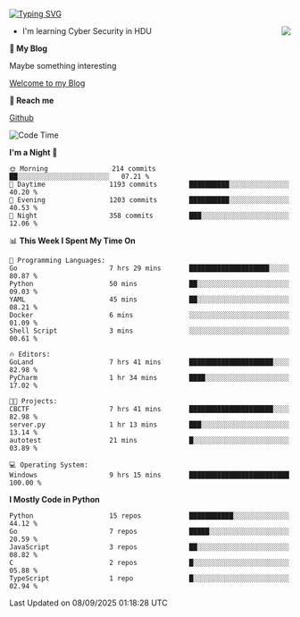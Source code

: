 [![Typing SVG](https://readme-typing-svg.herokuapp.com?font=Fira+Code&pause=1000&random=false&width=450&height=60&lines=Hello+%F0%9F%91%8B%F0%9F%8F%BB;I'm+JBNRZ)](https://git.io/typing-svg)

<a href="#">
  <img align="right" src="https://github-readme-stats.vercel.app/api?username=JBNRZ&show_icons=true&bg_color=15,f2f7fd,E0EAFC" />
</a>

- I'm learning Cyber Security in HDU

 **🌱 My Blog**

Maybe something interesting

[Welcome to my Blog](https://jbnrz.com.cn/)

 **💬 Reach me** 

[Github](https://github.com/JBNRZ)


<!--START_SECTION:waka-->
![Code Time](http://img.shields.io/badge/Code%20Time-1%2C398%20hrs%2040%20mins-blue)

**I'm a Night 🦉** 

```text
🌞 Morning                214 commits         ██░░░░░░░░░░░░░░░░░░░░░░░   07.21 % 
🌆 Daytime                1193 commits        ██████████░░░░░░░░░░░░░░░   40.20 % 
🌃 Evening                1203 commits        ██████████░░░░░░░░░░░░░░░   40.53 % 
🌙 Night                  358 commits         ███░░░░░░░░░░░░░░░░░░░░░░   12.06 % 
```


📊 **This Week I Spent My Time On** 

```text
💬 Programming Languages: 
Go                       7 hrs 29 mins       ████████████████████░░░░░   80.87 % 
Python                   50 mins             ██░░░░░░░░░░░░░░░░░░░░░░░   09.03 % 
YAML                     45 mins             ██░░░░░░░░░░░░░░░░░░░░░░░   08.21 % 
Docker                   6 mins              ░░░░░░░░░░░░░░░░░░░░░░░░░   01.09 % 
Shell Script             3 mins              ░░░░░░░░░░░░░░░░░░░░░░░░░   00.61 % 

🔥 Editors: 
GoLand                   7 hrs 41 mins       █████████████████████░░░░   82.98 % 
PyCharm                  1 hr 34 mins        ████░░░░░░░░░░░░░░░░░░░░░   17.02 % 

🐱‍💻 Projects: 
CBCTF                    7 hrs 41 mins       █████████████████████░░░░   82.98 % 
server.py                1 hr 13 mins        ███░░░░░░░░░░░░░░░░░░░░░░   13.14 % 
autotest                 21 mins             █░░░░░░░░░░░░░░░░░░░░░░░░   03.89 % 

💻 Operating System: 
Windows                  9 hrs 15 mins       █████████████████████████   100.00 % 
```

**I Mostly Code in Python** 

```text
Python                   15 repos            ███████████░░░░░░░░░░░░░░   44.12 % 
Go                       7 repos             █████░░░░░░░░░░░░░░░░░░░░   20.59 % 
JavaScript               3 repos             ██░░░░░░░░░░░░░░░░░░░░░░░   08.82 % 
C                        2 repos             █░░░░░░░░░░░░░░░░░░░░░░░░   05.88 % 
TypeScript               1 repo              █░░░░░░░░░░░░░░░░░░░░░░░░   02.94 % 
```




 Last Updated on 08/09/2025 01:18:28 UTC
<!--END_SECTION:waka-->
